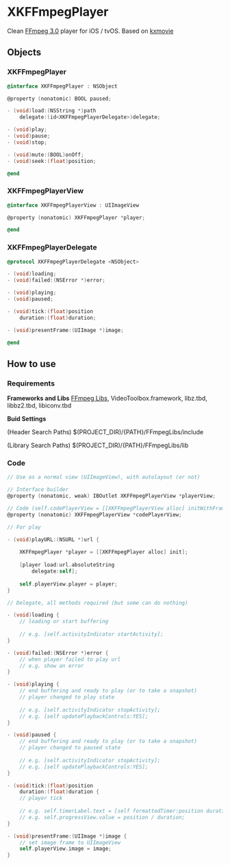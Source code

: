 # XKFFmpegPlayer
Clean [FFmpeg 3.0](https://github.com/xbydev/DDPlayer/tree/master/DDPlayer/DDPlayer/FFmpeg-iOS) player for iOS / tvOS.
Based on [kxmovie](https://github.com/kolyvan/kxmovie)

## Objects

### XKFFmpegPlayer

```Objective-C
@interface XKFFmpegPlayer : NSObject

@property (nonatomic) BOOL paused;

- (void)load:(NSString *)path
    delegate:(id<XKFFmpegPlayerDelegate>)delegate;

- (void)play;
- (void)pause;
- (void)stop;

- (void)mute:(BOOL)onOff;
- (void)seek:(float)position;

@end
```

### XKFFmpegPlayerView

```Objective-C
@interface XKFFmpegPlayerView : UIImageView

@property (nonatomic) XKFFmpegPlayer *player;

@end
```

### XKFFmpegPlayerDelegate

```Objective-C
@protocol XKFFmpegPlayerDelegate <NSObject>

- (void)loading;
- (void)failed:(NSError *)error;

- (void)playing;
- (void)paused;

- (void)tick:(float)position
    duration:(float)duration;

- (void)presentFrame:(UIImage *)image;

@end
```

## How to use

### Requirements

**Frameworks and Libs**
[FFmpeg Libs](https://github.com/xbydev/DDPlayer/tree/master/DDPlayer/DDPlayer/FFmpeg-iOS), VideoToolbox.framework, libz.tbd, libbz2.tbd, libiconv.tbd

**Buid Settings**

(Header Search Paths)
$(PROJECT_DIR)/{PATH}/FFmpegLibs/include

(Library Search Paths)
$(PROJECT_DIR)/{PATH}/FFmpegLibs/lib

### Code

```Objective-C
// Use as a normal view (UIImageView), with autolayout (or not)

// Interface builder
@property (nonatomic, weak) IBOutlet XKFFmpegPlayerView *playerView;

// Code (self.codePlayerView = [[XKFFmpegPlayerView alloc] initWithFrame:CGRectMake(0, 0, 320, 240)])
@property (nonatomic) XKFFmpegPlayerView *codePlayerView;
```

```Objective-C
// For play

- (void)playURL:(NSURL *)url {
    
    XKFFmpegPlayer *player = [[XKFFmpegPlayer alloc] init];
    
    [player load:url.absoluteString
        delegate:self];
    
    self.playerView.player = player;
}
```

```Objective-C
// Delegate, all methods required (but some can do nothing)

- (void)loading {
    // loading or start buffering
    
    // e.g. [self.activityIndicator startActivity];
}

- (void)failed:(NSError *)error {
    // when player failed to play url
    // e.g. show an error
}

- (void)playing {
    // end buffering and ready to play (or to take a snapshot)
    // player changed to play state
    
    // e.g. [self.activityIndicator stopActivity];
    // e.g. [self updatePlaybackControls:YES];
}

- (void)paused {
    // end buffering and ready to play (or to take a snapshot)
    // player changed to paused state
    
    // e.g. [self.activityIndicator stopActivity];
    // e.g. [self updatePlaybackControls:YES];
}

- (void)tick:(float)position
    duration:(float)duration {
    // player tick
    
    // e.g. self.timerLabel.text = [self formattedTimer:position duration:duration];
    // e.g. self.progressView.value = position / duration;
}

- (void)presentFrame:(UIImage *)image {
    // set image frame to UIImageView
    self.playerView.image = image;
}
```

